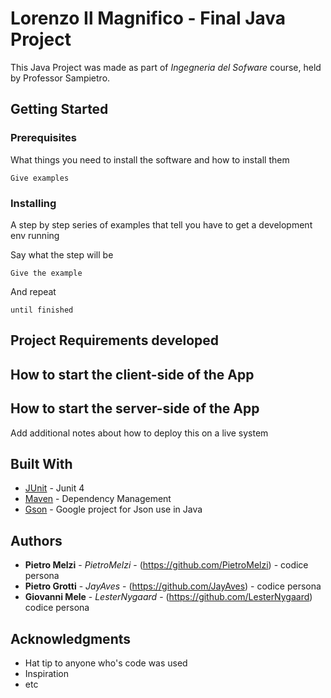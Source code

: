 # Lorenzo Il Magnifico - Final Java Project 

This Java Project was made as part of _Ingegneria del Sofware_ course, held by Professor Sampietro.

## Getting Started




### Prerequisites

What things you need to install the software and how to install them

```
Give examples
```

### Installing

A step by step series of examples that tell you have to get a development env running

Say what the step will be

```
Give the example
```

And repeat

```
until finished
```



## Project Requirements developed

## How to start the client-side of the App

## How to start the server-side of the App

Add additional notes about how to deploy this on a live system

## Built With

* [JUnit](http://junit.org/junit4/) - Junit 4
* [Maven](https://maven.apache.org/) - Dependency Management
* [Gson](https://github.com/google/gson) - Google project for Json use in Java

## Authors

* **Pietro Melzi** - *PietroMelzi* - (https://github.com/PietroMelzi) - codice persona
* **Pietro Grotti** - *JayAves* - (https://github.com/JayAves) - codice persona
* **Giovanni Mele** - *LesterNygaard* - (https://github.com/LesterNygaard) codice persona



## Acknowledgments

* Hat tip to anyone who's code was used
* Inspiration
* etc

